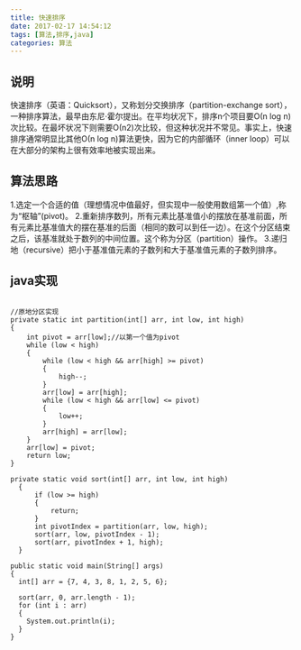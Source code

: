 ```yaml
---
title: 快速排序
date: 2017-02-17 14:54:12
tags: [算法,排序,java]
categories: 算法
---
```

## 说明
快速排序（英语：Quicksort），又称划分交换排序（partition-exchange sort），一种排序算法，最早由东尼·霍尔提出。在平均状况下，排序n个项目要Ο(n log n)次比较。在最坏状况下则需要Ο(n2)次比较，但这种状况并不常见。事实上，快速排序通常明显比其他Ο(n log n)算法更快，因为它的内部循环（inner loop）可以在大部分的架构上很有效率地被实现出来。

## 算法思路
1.选定一个合适的值（理想情况中值最好，但实现中一般使用数组第一个值）,称为“枢轴”(pivot)。
2.重新排序数列，所有元素比基准值小的摆放在基准前面，所有元素比基准值大的摆在基准的后面（相同的数可以到任一边）。在这个分区结束之后，该基准就处于数列的中间位置。这个称为分区（partition）操作。
3.递归地（recursive）把小于基准值元素的子数列和大于基准值元素的子数列排序。

<!-- more -->
## java实现
```

//原地分区实现
private static int partition(int[] arr, int low, int high)
{
    int pivot = arr[low];//以第一个值为pivot
    while (low < high)
    {
        while (low < high && arr[high] >= pivot)
        {
            high--;
        }
        arr[low] = arr[high];
        while (low < high && arr[low] <= pivot)
        {
            low++;
        }
        arr[high] = arr[low];
    }
    arr[low] = pivot;
    return low;
}

private static void sort(int[] arr, int low, int high)
  {
      if (low >= high)
      {
          return;
      }
      int pivotIndex = partition(arr, low, high);
      sort(arr, low, pivotIndex - 1);
      sort(arr, pivotIndex + 1, high);
  }

public static void main(String[] args)
{
  int[] arr = {7, 4, 3, 8, 1, 2, 5, 6};

  sort(arr, 0, arr.length - 1);
  for (int i : arr)
  {
    System.out.println(i);
  }
}
```
